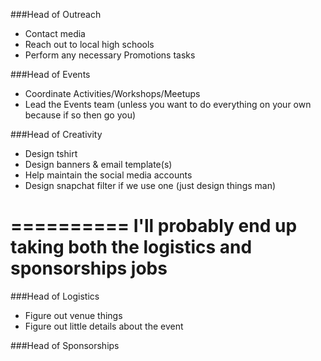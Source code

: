 ###Head of Outreach
- Contact media
- Reach out to local high schools
- Perform any necessary Promotions tasks

###Head of Events
- Coordinate Activities/Workshops/Meetups
- Lead the Events team (unless you want to do everything on your own because if so then go you)

###Head of Creativity
- Design tshirt
- Design banners & email template(s)
- Help maintain the social media accounts
- Design snapchat filter if we use one (just design things man)

==========
**I'll probably end up taking both the logistics and sponsorships jobs**
=========
###Head of Logistics
- Figure out venue things
- Figure out little details about the event


###Head of Sponsorships

